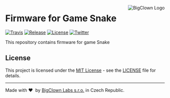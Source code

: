 <a href="https://www.bigclown.com"><img src="https://s3.eu-central-1.amazonaws.com/bigclown/gh-readme-logo.png" alt="BigClown Logo" align="right"></a>

# Firmware for Game Snake

[![Travis](https://img.shields.io/travis/blavka/bcf-game-snake/master.svg)](https://travis-ci.org/blavka/bcf-game-snake)
[![Release](https://img.shields.io/github/release/blavka/bcf-game-snake.svg)](https://github.com/blavka/bcf-game-snake/releases)
[![License](https://img.shields.io/github/license/blavka/bcf-game-snake.svg)](https://github.com/blavka/bcf-game-snake/blob/master/LICENSE)
[![Twitter](https://img.shields.io/twitter/follow/BigClownLabs.svg?style=social&label=Follow)](https://twitter.com/BigClownLabs)

This repository contains firmware for game Snake

## License

This project is licensed under the [MIT License](https://opensource.org/licenses/MIT/) - see the [LICENSE](LICENSE) file for details.

---

Made with &#x2764;&nbsp; by [BigClown Labs s.r.o.](https://www.bigclown.com) in Czech Republic.

